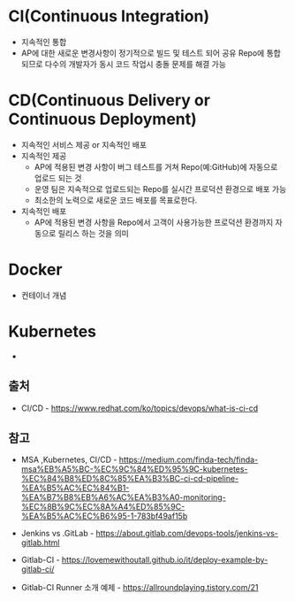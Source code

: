 # CI(Continuous Integration)

 - 지속적인 통합
 - AP에 대한 새로운 변경사항이 정기적으로 빌드 및 테스트 되어 공유 Repo에 통합되므로 다수의 개발자가 동시 코드 작업시 충돌 문제를 해결 가능

# CD(Continuous Delivery or Continuous Deployment)
 - 지속적인 서비스 제공 or 지속적인 배포
 - 지속적인 제공
    - AP에 적용된 변경 사항이 버그 테스트를 거쳐 Repo(예:GitHub)에 자동으로 업로드 되는 것
    - 운영 팀은 지속적으로 업로드되는 Repo를 실시간 프로덕션 환경으로 배포 가능 
    - 최소한의 노력으로 새로운 코드 배포를 목표로한다.
 - 지속적인 배포
    - AP에 적용된 변경 사항을 Repo에서 고객이 사용가능한 프로덕션 환경까지 자동으로 릴리스 하는 것을 의미

# Docker
 - 컨테이너 개념

# Kubernetes
 - 



## 출처

 - CI/CD - https://www.redhat.com/ko/topics/devops/what-is-ci-cd

 ## 참고

  - MSA ,Kubernetes, CI/CD - https://medium.com/finda-tech/finda-msa%EB%A5%BC-%EC%9C%84%ED%95%9C-kubernetes-%EC%84%B8%ED%8C%85%EA%B3%BC-ci-cd-pipeline-%EA%B5%AC%EC%84%B1-%EA%B7%B8%EB%A6%AC%EA%B3%A0-monitoring-%EC%8B%9C%EC%8A%A4%ED%85%9C-%EA%B5%AC%EC%B6%95-1-783bf49af15b

  - Jenkins vs .GitLab - https://about.gitlab.com/devops-tools/jenkins-vs-gitlab.html
  
  - Gitlab-CI - https://lovemewithoutall.github.io/it/deploy-example-by-gitlab-ci/
  - Gitlab-CI Runner 소개 예제 - https://allroundplaying.tistory.com/21